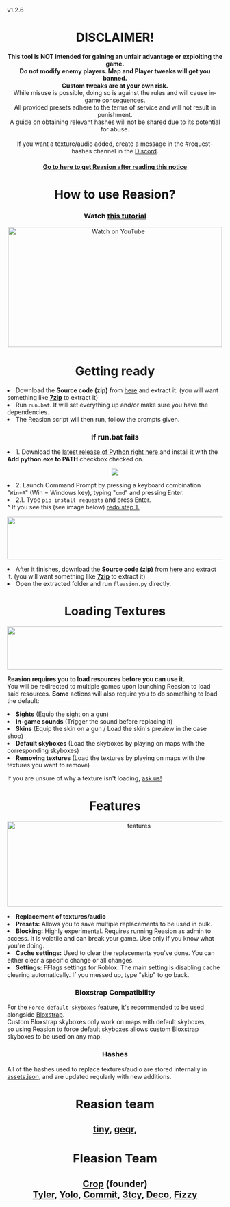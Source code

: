 
v1.2.6
<h1 align=center>DISCLAIMER!</h1>

<p align=center>
  <b> This tool is NOT intended for gaining an unfair advantage or exploiting the game. <br> Do not modify enemy players. Map and Player tweaks will get you banned. <br> Custom tweaks are at your own risk. </b> <br> While misuse is possible, doing so is against the rules and will cause in-game consequences.  <br> All provided presets adhere to the terms of service and will not result in punishment. <br> A guide on obtaining relevant hashes will not be shared due to its potential for abuse.<br><br>If you want a texture/audio added, create a message in the #request-hashes channel in the <a href=discordlinkprivate>Discord</a>.
</p>

<h4 align=center>
  <a href=#getting-ready>
    Go to here to get Reasion after reading this notice
  </a>
</h4>

<h1 align="center">How to use Reasion?</h1>

<h3 align="center">
  Watch <a href="tutorial to be made soon"> this tutorial </a>
</h3>
<p></p>

<p align="center">
  <a href="tutorial to be made soon" target="_blank">
    <img src="https://i.ytimg.com/vi/P1Iva68epaU/maxresdefault.jpg" alt="Watch on YouTube" width="500" height="281">
  </a>
</p>



<h1 align=center>Getting ready</h1>

<li>Download the <b>Source code (zip)</b> from <a href="https://github.com/standingmcdonalds/Reasion">here</a> and extract it. (you will want something like <a href=https://www.7-zip.org/download.html><b>7zip</b></a> to extract it)
<li>Run <code>run.bat</code>. It will set everything up and/or make sure you have the dependencies.
<li>The Reasion script will then run, follow the prompts given.

<h3 align=center>If run.bat fails</h3>

  <li>1. Download the <a href=https://www.python.org/ftp/python/3.12.6/python-3.12.6-amd64.exe> latest release of Python right here </a> and install it with the <b>Add python.exe to PATH</b> checkbox checked on.
  <p align=center>
    <a>
      <img src=https://github.com/user-attachments/assets/3f3833e4-280e-44c9-9b04-21d0e9cf471f>
    </a>
  </p>
  <li>2. Launch Command Prompt by pressing a keyboard combination "<code>Win+R</code>" (Win = Windows key), typing "<code>cmd</code>" and pressing Enter.
  <li>2.1. Type <code>pip install requests</code> and press Enter.</li>
  ^ If you see this (see image below) <a href=https://github.com/standingmcdonalds/Reasion/#if-runbat-fails>redo step 1.</a>
  <p align=center>
    <a>
      <img src=https://github.com/user-attachments/assets/20428d0e-c943-4782-ac59-773d63452dcf width=800 height=100>
    </a>
  </p>
  <li> After it finishes, download the <b>Source code (zip)</b> from <a href="https://github.com/standingmcdonalds/Reasion/releases/latest">here</a> and extract it. (you will want something like <a href=https://www.7-zip.org/download.html><b>7zip</b></a> to extract it)
  <li> Open the extracted folder and run <code>fleasion.py</code> directly.

<p></p>

<h1 align="center">Loading Textures</h1>

  <p align=center>
    <a>
      <img src=https://github.com/user-attachments/assets/a17717a8-26b3-4aa5-ad98-16fd69b2836f width=600 height=100>
    </a>
  </p>

<b>Reasion requires you to load resources before you can use it.</b> <br>You will be redirected to multiple games upon launching Reasion to load said resources. <b>Some</b> actions will also require you to do something to load the default:
<li> <b>Sights</b> (Equip the sight on a gun)
<li> <b>In-game sounds</b> (Trigger the sound before replacing it)
<li> <b>Skins</b> (Equip the skin on a gun / Load the skin's preview in the case shop)
<li> <b>Default skyboxes</b> (Load the skyboxes by playing on maps with the corresponding skyboxes)
<li> <b>Removing textures</b> (Load the textures by playing on maps with the textures you want to remove)
<p></p>
If you are unsure of why a texture isn't loading, <a href=https://github.com/standingmcdonalds/Reasion/#help--support>ask us!</a>

<p></p>

<h1 align=center>Features</h1>
  <p align=center>
    <a>
      <img src=https://github.com/user-attachments/assets/5426e892-b5d6-434a-92c9-35a7573bcf49 alt=features width=600 height=200>
    </a>
  </p>
<li> <b>Replacement of textures/audio</b>
<li> <b>Presets:</b> Allows you to save multiple replacements to be used in bulk.
<li> <b>Blocking:</b> Highly experimental. Requires running Reasion as admin to access. It is volatile and can break your game. Use only if you know what you're doing.
<li> <b>Cache settings:</b> Used to clear the replacements you've done. You can either clear a specific change or all changes.
<li> <b>Settings:</b> FFlags settings for Roblox. The main setting is disabling cache clearing automatically.
If you messed up, type "skip" to go back.

<h3 align="center">Bloxstrap Compatibility</h3>
For the <code>Force default skyboxes</code> feature, it's recommended to be used alongside <a href=https://bloxstrap.pizzaboxer.xyz>Bloxstrap</a>. <br>
Custom Bloxstrap skyboxes only work on maps with default skyboxes, <br> so using Reasion to force default skyboxes allows custom Bloxstrap 
skyboxes to be used on any map.


<h3 align=center>Hashes</h3>
<p>
All of the hashes used to replace textures/audio are stored internally in <a href=https://github.com/standingmcdonalds/Reasion/blob/main/assets.json>assets.json</a>, and are updated regularly with new additions. <br>
</p>


<h1 align=center>Reasion team</h1>

<h2 align=center>
  <a>
    <a href=https://discord.com/users/901845058591027240>tiny</a>,
    <a href=https://discord.com/users/313054350035386379>geqr</a>,
   </a>
    
<h1 align=center>Fleasion Team</h1>

<h2 align=center>
  <a>
    <a href=https://discord.com/users/776150381280886815>Crop</a> (founder)<br>
    <a href=https://discord.com/users/333184650606411776>Tyler</a>,
    <a href=https://discord.com/users/749886948579213352>Yolo</a>,
    <a href=https://discord.com/users/391844483970498562>Commit</a>,
    <a href=https://discord.com/users/1198598120775364659>3tcy</a>,
    <a href=https://discord.com/users/629024378402766900>Deco</a>,
    <a href=https://discord.com/users/898381322278551572>Fizzy</a>
  </a>
</h>
<p></p>

